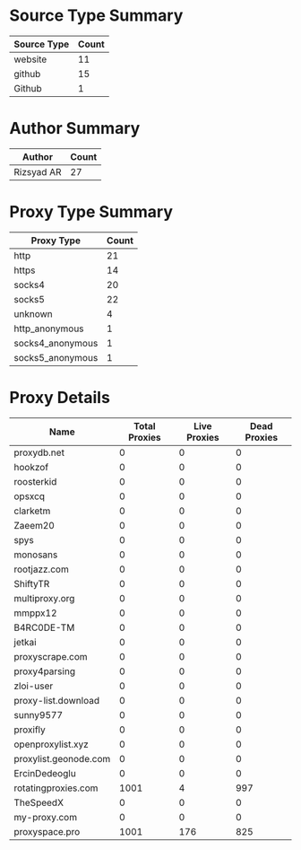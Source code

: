 # Source Type Summary

| Source Type | Count |
|-------------|-------|
| website | 11 |
| github | 15 |
| Github | 1 |


# Author Summary

| Author | Count |
|--------|-------|
| Rizsyad AR | 27 |


# Proxy Type Summary

| Proxy Type | Count |
|------------|-------|
| http | 21 |
| https | 14 |
| socks4 | 20 |
| socks5 | 22 |
| unknown | 4 |
| http_anonymous | 1 |
| socks4_anonymous | 1 |
| socks5_anonymous | 1 |


# Proxy Details

| Name | Total Proxies | Live Proxies | Dead Proxies |
|------|---------------|--------------|---------------|
| proxydb.net | 0 | 0 | 0 |
| hookzof | 0 | 0 | 0 |
| roosterkid | 0 | 0 | 0 |
| opsxcq | 0 | 0 | 0 |
| clarketm | 0 | 0 | 0 |
| Zaeem20 | 0 | 0 | 0 |
| spys | 0 | 0 | 0 |
| monosans | 0 | 0 | 0 |
| rootjazz.com | 0 | 0 | 0 |
| ShiftyTR | 0 | 0 | 0 |
| multiproxy.org | 0 | 0 | 0 |
| mmppx12 | 0 | 0 | 0 |
| B4RC0DE-TM | 0 | 0 | 0 |
| jetkai | 0 | 0 | 0 |
| proxyscrape.com | 0 | 0 | 0 |
| proxy4parsing | 0 | 0 | 0 |
| zloi-user | 0 | 0 | 0 |
| proxy-list.download | 0 | 0 | 0 |
| sunny9577 | 0 | 0 | 0 |
| proxifly | 0 | 0 | 0 |
| openproxylist.xyz | 0 | 0 | 0 |
| proxylist.geonode.com | 0 | 0 | 0 |
| ErcinDedeoglu | 0 | 0 | 0 |
| rotatingproxies.com | 1001 | 4 | 997 |
| TheSpeedX | 0 | 0 | 0 |
| my-proxy.com | 0 | 0 | 0 |
| proxyspace.pro | 1001 | 176 | 825 |
